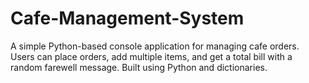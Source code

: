 # Cafe-Management-System
A simple Python-based console application for managing cafe orders. Users can place orders, add multiple items, and get a total bill with a random farewell message. Built using Python and dictionaries.
